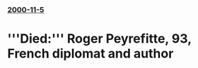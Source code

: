 ### [2000-11-5](/news/2000/11/5/index.md)

# '''Died:''' Roger Peyrefitte, 93, French diplomat and author



